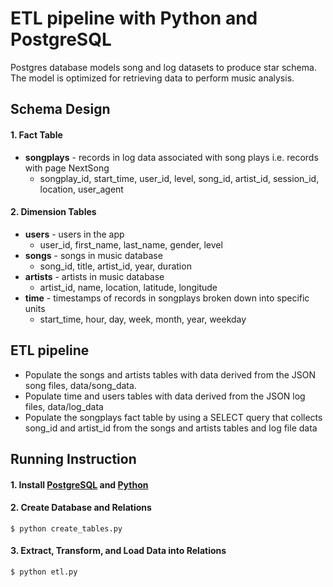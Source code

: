 # ETL pipeline with Python and PostgreSQL
Postgres database models song and log datasets to produce star schema. The model is optimized for retrieving data to perform music analysis.

## Schema Design
#### 1. Fact Table
- __songplays__ - records in log data associated with song plays i.e. records with page NextSong
    - songplay_id, start_time, user_id, level, song_id, artist_id, session_id, location, user_agent
#### 2. Dimension Tables
- __users__ - users in the app
    - user_id, first_name, last_name, gender, level
- __songs__ - songs in music database
    - song_id, title, artist_id, year, duration
- __artists__ - artists in music database
    - artist_id, name, location, latitude, longitude
- __time__ - timestamps of records in songplays broken down into specific units
    - start_time, hour, day, week, month, year, weekday
## ETL pipeline
- Populate the songs and artists tables with data derived from the JSON song files, data/song_data. 
- Populate time and users tables with data derived from the JSON log files, data/log_data
- Populate the songplays fact table by using a SELECT query that collects song_id and artist_id from the songs and artists tables and log file data

## Running Instruction
#### 1. Install [PostgreSQL](https://www.postgresql.org/) and [Python](https://www.python.org/)
#### 2. Create Database and Relations 
```
$ python create_tables.py
```
#### 3. Extract, Transform, and Load Data into Relations
```
$ python etl.py
```
